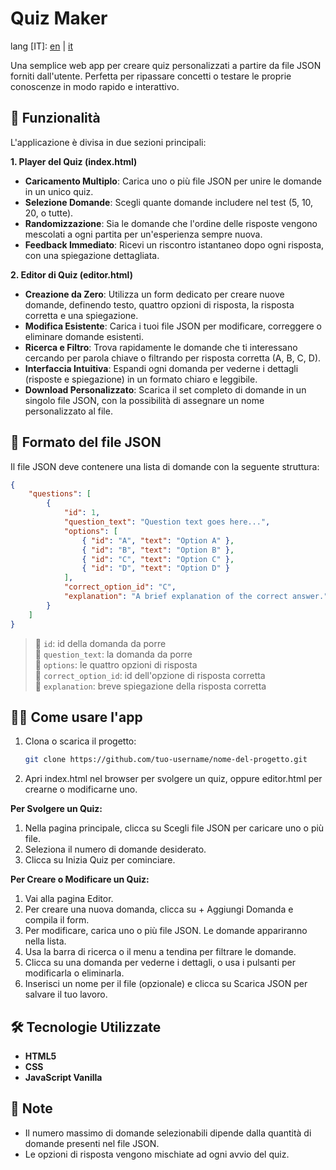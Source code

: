 # Quiz Maker

lang [IT]: [en](https://github.com/fpetranzan/quizMaker/blob/master/README.md) | [it](https://github.com/fpetranzan/quizMaker/blob/master/README_it.md)

Una semplice web app per creare quiz personalizzati a partire da file JSON forniti dall'utente. Perfetta per ripassare concetti o testare le proprie conoscenze in modo rapido e interattivo.

## 🚀 Funzionalità
L'applicazione è divisa in due sezioni principali:

**1\. Player del Quiz (index.html)**

* **Caricamento Multiplo**: Carica uno o più file JSON per unire le domande in un unico quiz.  
* **Selezione Domande**: Scegli quante domande includere nel test (5, 10, 20, o tutte).  
* **Randomizzazione**: Sia le domande che l'ordine delle risposte vengono mescolati a ogni partita per un'esperienza sempre nuova.  
* **Feedback Immediato**: Ricevi un riscontro istantaneo dopo ogni risposta, con una spiegazione dettagliata.

**2\. Editor di Quiz (editor.html)**

* **Creazione da Zero**: Utilizza un form dedicato per creare nuove domande, definendo testo, quattro opzioni di risposta, la risposta corretta e una spiegazione.  
* **Modifica Esistente**: Carica i tuoi file JSON per modificare, correggere o eliminare domande esistenti.  
* **Ricerca e Filtro**: Trova rapidamente le domande che ti interessano cercando per parola chiave o filtrando per risposta corretta (A, B, C, D).  
* **Interfaccia Intuitiva**: Espandi ogni domanda per vederne i dettagli (risposte e spiegazione) in un formato chiaro e leggibile.  
* **Download Personalizzato**: Scarica il set completo di domande in un singolo file JSON, con la possibilità di assegnare un nome personalizzato al file.

## 📁 Formato del file JSON

Il file JSON deve contenere una lista di domande con la seguente struttura:

```json
{  
    "questions": [  
        {  
            "id": 1,  
            "question_text": "Question text goes here...",  
            "options": [  
                { "id": "A", "text": "Option A" },  
                { "id": "B", "text": "Option B" },  
                { "id": "C", "text": "Option C" },  
                { "id": "D", "text": "Option D" }  
            ],  
            "correct_option_id": "C",  
            "explanation": "A brief explanation of the correct answer."  
        }  
    ]  
}
```

> 🔹 `id`: id della domanda da porre \
> 🔹 `question_text`: la domanda da porre \
> 🔹 `options`: le quattro opzioni di risposta \
> 🔹 `correct_option_id`: id dell'opzione di risposta corretta \
> 🔹 `explanation`: breve spiegazione della risposta corretta

## 🧑‍💻 Come usare l'app

1. Clona o scarica il progetto:

   ```bash
   git clone https://github.com/tuo-username/nome-del-progetto.git
   ```

2. Apri index.html nel browser per svolgere un quiz, oppure editor.html per crearne o modificarne uno.

**Per Svolgere un Quiz:**

1. Nella pagina principale, clicca su Scegli file JSON per caricare uno o più file.  
2. Seleziona il numero di domande desiderato.  
3. Clicca su Inizia Quiz per cominciare.

**Per Creare o Modificare un Quiz:**

1. Vai alla pagina Editor.  
2. Per creare una nuova domanda, clicca su \+ Aggiungi Domanda e compila il form.  
3. Per modificare, carica uno o più file JSON. Le domande appariranno nella lista.  
4. Usa la barra di ricerca o il menu a tendina per filtrare le domande.  
5. Clicca su una domanda per vederne i dettagli, o usa i pulsanti per modificarla o eliminarla.  
6. Inserisci un nome per il file (opzionale) e clicca su Scarica JSON per salvare il tuo lavoro.

## 🛠️ Tecnologie Utilizzate

* **HTML5**
* **CSS**
* **JavaScript Vanilla**

## 📌 Note

* Il numero massimo di domande selezionabili dipende dalla quantità di domande presenti nel file JSON.
* Le opzioni di risposta vengono mischiate ad ogni avvio del quiz.